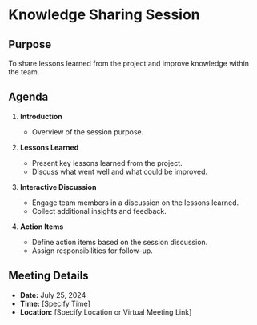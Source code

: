 # Knowledge Sharing Session

## Purpose
To share lessons learned from the project and improve knowledge within the team.

## Agenda
1. **Introduction**
   - Overview of the session purpose.

2. **Lessons Learned**
   - Present key lessons learned from the project.
   - Discuss what went well and what could be improved.

3. **Interactive Discussion**
   - Engage team members in a discussion on the lessons learned.
   - Collect additional insights and feedback.

4. **Action Items**
   - Define action items based on the session discussion.
   - Assign responsibilities for follow-up.

## Meeting Details
- **Date:** July 25, 2024
- **Time:** [Specify Time]
- **Location:** [Specify Location or Virtual Meeting Link]